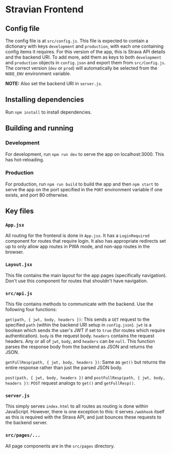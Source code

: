 # Stravian Frontend

## Config file

The config file is at `src/config.js`. This file is expected to contain a dictionary with keys `development` and `production`, with each one containing config items it requires. For this version of the app, this is Strava API details and the backend URI. To add more, add them as keys to both `development` and `production` objects in `config.json` and export them from `src/Config.js`. The correct version (`dev` or `prod`) will automatically be selected from the `NODE_ENV` environment variable.

**NOTE:** Also set the backend URI in `server.js`.

## Installing dependencies

Run `npm install` to install dependencies.

## Building and running

### Development

For development, run `npm run dev` to serve the app on localhost:3000. This has hot-reloading.

### Production

For production, run `npm run build` to build the app and then `npm start` to serve the app on the port specified in the `PORT` environment variable if one exists, and port 80 otherwise.

## Key files

### `App.jsx`

All routing for the frontend is done in `App.jsx`. It has a `LoginRequired` component for routes that require login. It also has appropriate redirects set up to only allow app routes in PWA mode, and non-app routes in the browser.

### `Layout.jsx`

This file contains the main layout for the app pages (specifically navigation). Don't use this component for routes that shouldn't have navigation.

### `src/api.js`

This file contains methods to communicate with the backend. Use the following four functions:

`get(path, { jwt, body, headers })`: This sends a `GET` request to the specified `path` (within the backend URI setup in `config.json`). `jwt` is a boolean which sends the user's JWT if set to `true` (for routes which require authentication). `body` is the request body. `headers` contains the request headers. Any or all of `jwt`, `body`, and `headers` can be `null`. This function parses the response body from the backend as JSON and returns the JSON.

`getFullResp(path, { jwt, body, headers })`: Same as `get()` but returns the entire response rather than just the parsed JSON body.

`post(path, { jwt, body, headers })` and `postFullResp(path, { jwt, body, headers })`: `POST` request analogs to `get()` and `getFullResp()`.

### `server.js`

This simply serves `index.html` to all routes as routing is done within JavaScript. However, there is one exception to this: it serves `/webhook` itself as this is required with the Strava API, and just bounces these requests to the backend server.

### `src/pages/...`

All page components are in the `src/pages` directory.
